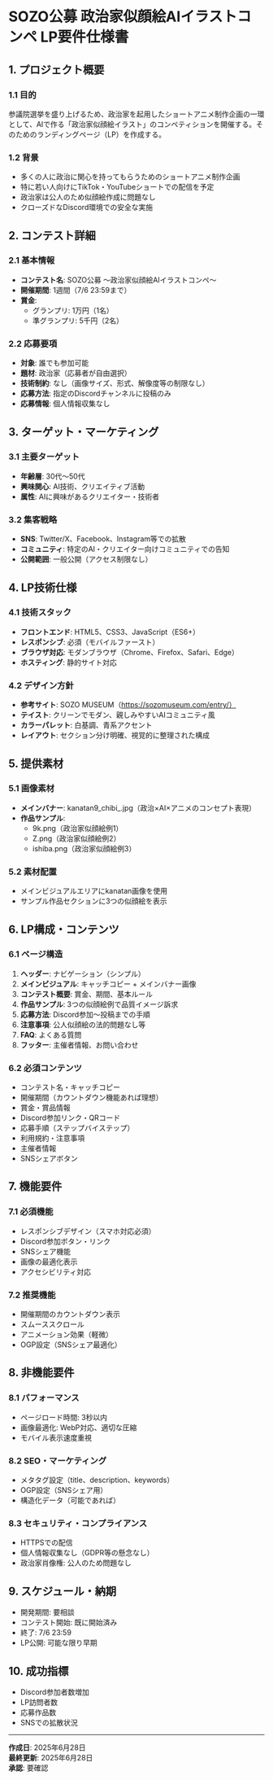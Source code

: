 # SOZO公募 政治家似顔絵AIイラストコンペ LP要件仕様書

## 1. プロジェクト概要

### 1.1 目的
参議院選挙を盛り上げるため、政治家を起用したショートアニメ制作企画の一環として、AIで作る「政治家似顔絵イラスト」のコンペティションを開催する。そのためのランディングページ（LP）を作成する。

### 1.2 背景
- 多くの人に政治に関心を持ってもらうためのショートアニメ制作企画
- 特に若い人向けにTikTok・YouTubeショートでの配信を予定
- 政治家は公人のため似顔絵作成に問題なし
- クローズドなDiscord環境での安全な実施

## 2. コンテスト詳細

### 2.1 基本情報
- **コンテスト名**: SOZO公募 〜政治家似顔絵AIイラストコンペ〜
- **開催期間**: 1週間（7/6 23:59まで）
- **賞金**:
  - グランプリ: 1万円（1名）
  - 準グランプリ: 5千円（2名）

### 2.2 応募要項
- **対象**: 誰でも参加可能
- **題材**: 政治家（応募者が自由選択）
- **技術制約**: なし（画像サイズ、形式、解像度等の制限なし）
- **応募方法**: 指定のDiscordチャンネルに投稿のみ
- **応募情報**: 個人情報収集なし

## 3. ターゲット・マーケティング

### 3.1 主要ターゲット
- **年齢層**: 30代〜50代
- **興味関心**: AI技術、クリエイティブ活動
- **属性**: AIに興味があるクリエイター・技術者

### 3.2 集客戦略
- **SNS**: Twitter/X、Facebook、Instagram等での拡散
- **コミュニティ**: 特定のAI・クリエイター向けコミュニティでの告知
- **公開範囲**: 一般公開（アクセス制限なし）

## 4. LP技術仕様

### 4.1 技術スタック
- **フロントエンド**: HTML5、CSS3、JavaScript（ES6+）
- **レスポンシブ**: 必須（モバイルファースト）
- **ブラウザ対応**: モダンブラウザ（Chrome、Firefox、Safari、Edge）
- **ホスティング**: 静的サイト対応

### 4.2 デザイン方針
- **参考サイト**: SOZO MUSEUM（https://sozomuseum.com/entry/）
- **テイスト**: クリーンでモダン、親しみやすいAIコミュニティ風
- **カラーパレット**: 白基調、青系アクセント
- **レイアウト**: セクション分け明確、視覚的に整理された構成

## 5. 提供素材

### 5.1 画像素材
- **メインバナー**: kanatan9_chibi_.jpg（政治×AI×アニメのコンセプト表現）
- **作品サンプル**: 
  - 9k.png（政治家似顔絵例1）
  - Z.png（政治家似顔絵例2）
  - ishiba.png（政治家似顔絵例3）

### 5.2 素材配置
- メインビジュアルエリアにkanatan画像を使用
- サンプル作品セクションに3つの似顔絵を表示

## 6. LP構成・コンテンツ

### 6.1 ページ構造
1. **ヘッダー**: ナビゲーション（シンプル）
2. **メインビジュアル**: キャッチコピー + メインバナー画像
3. **コンテスト概要**: 賞金、期間、基本ルール
4. **作品サンプル**: 3つの似顔絵例で品質イメージ訴求
5. **応募方法**: Discord参加〜投稿までの手順
6. **注意事項**: 公人似顔絵の法的問題なし等
7. **FAQ**: よくある質問
8. **フッター**: 主催者情報、お問い合わせ

### 6.2 必須コンテンツ
- コンテスト名・キャッチコピー
- 開催期間（カウントダウン機能あれば理想）
- 賞金・賞品情報
- Discord参加リンク・QRコード
- 応募手順（ステップバイステップ）
- 利用規約・注意事項
- 主催者情報
- SNSシェアボタン

## 7. 機能要件

### 7.1 必須機能
- レスポンシブデザイン（スマホ対応必須）
- Discord参加ボタン・リンク
- SNSシェア機能
- 画像の最適化表示
- アクセシビリティ対応

### 7.2 推奨機能
- 開催期間のカウントダウン表示
- スムーススクロール
- アニメーション効果（軽微）
- OGP設定（SNSシェア最適化）

## 8. 非機能要件

### 8.1 パフォーマンス
- ページロード時間: 3秒以内
- 画像最適化: WebP対応、適切な圧縮
- モバイル表示速度重視

### 8.2 SEO・マーケティング
- メタタグ設定（title、description、keywords）
- OGP設定（SNSシェア用）
- 構造化データ（可能であれば）

### 8.3 セキュリティ・コンプライアンス
- HTTPSでの配信
- 個人情報収集なし（GDPR等の懸念なし）
- 政治家肖像権: 公人のため問題なし

## 9. スケジュール・納期
- 開発期間: 要相談
- コンテスト開始: 既に開始済み
- 終了: 7/6 23:59
- LP公開: 可能な限り早期

## 10. 成功指標
- Discord参加者数増加
- LP訪問者数
- 応募作品数
- SNSでの拡散状況

---

**作成日**: 2025年6月28日  
**最終更新**: 2025年6月28日  
**承認**: 要確認
